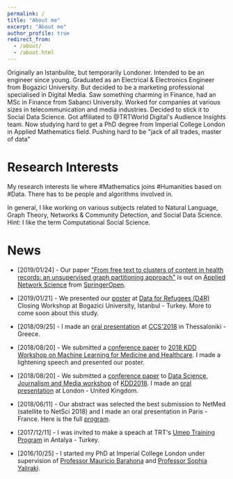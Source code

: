 ```yaml
---
permalink: /
title: "About me"
excerpt: "About me"
author_profile: true
redirect_from: 
  - /about/
  - /about.html
---
```


[comment]: <> (https://guides.github.com/features/mastering-markdown/)

Originally an Istanbulite, but temporarily Londoner.
Intended to be an engineer since young. 
Graduated as an Electrical & Electronics Engineer from Bogazici University.
But decided to be a marketing professional specialised in Digital Media.
Saw something charming in Finance, had an MSc in Finance from Sabanci University.
Worked for companies at various sizes in telecommunication and media industries.
Decided to stick it to Social Data Science.
Got affiliated to @TRTWorld Digital's Audience Insights team.
Now studying hard to get a PhD degree from Imperial College London in Applied Mathematics field.
Pushing hard to be "jack of all trades, master of data"

# Research Interests

My research interests lie where #Mathematics joins #Humanities based on #Data. 
There has to be people and algorithms involved in. 

In general, I like working on various subjects related to Natural Language, Graph Theory, Networks & Community Detection, and Social Data Science. 
Hint: I like the term Computational Social Science.

# News

* [2019/01/24] - Our paper ["From free text to clusters of content in health records: an unsupervised graph partitioning approach"](https://rdcu.be/biiix) is out on [Applied Network Science](https://appliednetsci.springeropen.com/) from [SpringerOpen](https://www.springeropen.com/).

* [2019/01/21] - We presented our [poster](bit.ly/refugee_poster) at [Data for Refugees (D4R)](http://d4r.turktelekom.com.tr/) Closing Workshop at Bogazici University, Istanbul - Turkey. More to come soon about this study.

* [2018/09/25] - I made an [oral presentation](http://ccs2018.web.auth.gr/free-text-clusters-content-health-records-unsupervised-graph-partitioning-approach) at [CCS'2018](http://ccs2018.web.auth.gr/) in Thessaloniki - Greece.

* [2018/08/20] - We submitted a [conference paper](https://arxiv.org/abs/1807.02599) to [2018 KDD Workshop on Machine Learning for Medicine and Healthcare](https://mlmhworkshop.github.io/mlmh-2018/). I made a lightening speech  and presented our poster.

* [2018/08/20] - We submitted a [conference paper](https://arxiv.org/abs/1808.01175) to [Data Science, Journalism and Media workshop](https://sites.google.com/view/dsjm2018/accepted-papers) of [KDD2018](https://www.kdd.org/kdd2018/). I made an [oral presentation](https://sites.google.com/view/dsjm2018/schedule) at London - United Kingdom.

* [2018/06/11] - Our abstract was selected the best submission to NetMed (satellite to NetSci 2018) and I made an oral presentation in Paris - France. Here is the full [program](http://sharmalab.bwh.harvard.edu/netmed18/NetMed18_program.pdf).

* [2017/12/11] - I was invited to make a speach at TRT's [Umep Training Program](http://www.trt.net.tr/umep/program/forumlar/) in Antalya - Turkey.

* [2016/10/25] - I started my PhD at Imperial College London under supervision of [Professor Mauricio Barahona](https://www.imperial.ac.uk/people/m.barahona) and [Professor Sophia Yaliraki](https://www.imperial.ac.uk/people/s.yaliraki).
